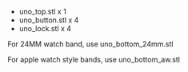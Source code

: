 - uno_top.stl x 1
- uno_button.stl x 4
- uno_lock.stl x 4

For 24MM watch band, use uno_bottom_24mm.stl

For apple watch style bands, use uno_bottom_aw.stl
